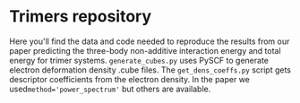 # Trimers repository
Here you'll find the data and code needed to reproduce the results from our paper predicting the three-body non-additive interaction energy and total energy for trimer systems. ```generate_cubes.py``` uses PySCF to generate electron deformation density .cube files. The ```get_dens_coeffs.py``` script gets descriptor coefficients from the electron density. In the paper we used```method='power_spectrum'``` but others are available. 
